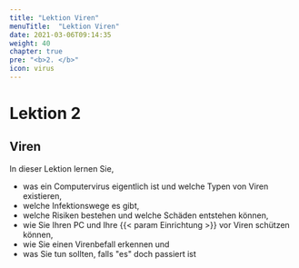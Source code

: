 ```yaml
---
title: "Lektion Viren"
menuTitle:  "Lektion Viren"
date: 2021-03-06T09:14:35
weight: 40
chapter: true
pre: "<b>2. </b>"
icon: virus
---
```


# Lektion 2
## Viren

In dieser Lektion lernen Sie,

  * was ein Computervirus eigentlich ist und welche Typen von Viren existieren,
  * welche Infektionswege es gibt,
  * welche Risiken bestehen und welche Schäden entstehen können,
  * wie Sie Ihren PC und Ihre {{< param Einrichtung >}} vor Viren schützen können,
  * wie Sie einen Virenbefall erkennen und
  * was Sie tun sollten, falls "es" doch passiert ist

